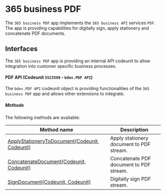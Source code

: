 # 365 business PDF
The `365 business PDF` app implements the `365 business API` services `PDF`. The app is providing capabilities for digitally sign, apply stationery and concatenate  PDF documents. 

## Interfaces
The `365 business PDF` app is providing an internal API codeunit to allow integration into customer specific business processes.

#### PDF API (Codeunit `5523590` - `bdev.PDF API`)
The `bdev.PDF API` codeunit object is providing functionalities of the `365 business PDF` app and allows other extensions to integrate.

##### Methods
The following methods are available:

| Method name | Description | 
| --- | ---| 
| [ApplyStationeryToDocument(Codeunit, Codeunit)](./pdfapi/ApplyStationeryToDocument.md) | Apply stationery document to PDF stream. |
| [ConcatenateDocument(Codeunit, Codeunit)](./pdfapi/ConcatenateDocument.md) | Concatenate PDF document to PDF stream. |
| [SignDocument(Codeunit, Codeunit)](./pdfapi/SignDocument.md) | Digitally sign PDF stream. |
